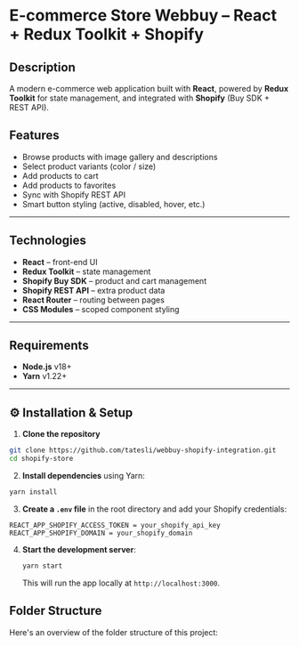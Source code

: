 # E-commerce Store Webbuy – React + Redux Toolkit + Shopify

## Description

A modern e-commerce web application built with **React**, powered by **Redux Toolkit** for state management, and integrated with **Shopify** (Buy SDK + REST API).

## Features

- Browse products with image gallery and descriptions
- Select product variants (color / size)
- Add products to cart
- Add products to favorites
- Sync with Shopify REST API
- Smart button styling (active, disabled, hover, etc.)

---

## Technologies

- **React** – front-end UI
- **Redux Toolkit** – state management
- **Shopify Buy SDK** – product and cart management
- **Shopify REST API** – extra product data
- **React Router** – routing between pages
- **CSS Modules** – scoped component styling

---

## Requirements

- **Node.js** v18+
- **Yarn** v1.22+

---

## ⚙️ Installation & Setup

1. **Clone the repository**

```zsh
git clone https://github.com/tatesli/webbuy-shopify-integration.git
cd shopify-store
```

2. **Install dependencies** using Yarn:

```bash
yarn install
```

3. **Create a `.env` file** in the root directory and add your Shopify credentials:

```plaintext
REACT_APP_SHOPIFY_ACCESS_TOKEN = your_shopify_api_key
REACT_APP_SHOPIFY_DOMAIN = your_shopify_domain
```

4. **Start the development server**:

   ```zsh
   yarn start
   ```

   This will run the app locally at `http://localhost:3000`.

## Folder Structure

Here's an overview of the folder structure of this project:
